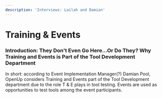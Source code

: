 ```yaml
---
description: 'Interviews: Lailah and Damian'
---
```


# Training & Events

### Introduction: They Don't Even Go Here...Or Do They? Why Training and Events is Part of the Tool Development Department

In short: according to Event Implementation Manager\(?\) Damian Pool, OpenUp considers Training and Events part of the Tool Development department due to the role T & E plays in tool testing. Events are used as opportunities to test tools among the event participants. 



